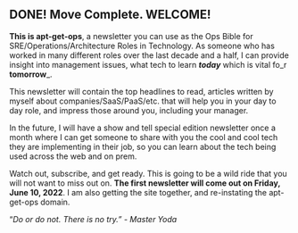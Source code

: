 ## DONE! Move Complete. WELCOME!

**This is apt-get-ops**, a newsletter you can use as the Ops Bible for SRE/Operations/Architecture Roles in Technology. As someone who has worked in many different roles over the last decade and a half, I can provide insight into management issues, what tech to learn _**today**_ which is vital fo_r **tomorrow**_.

This newsletter will contain the top headlines to read, articles written by myself about companies/SaaS/PaaS/etc. that will help you in your day to day role, and impress those around you, including your manager.

In the future, I will have a show and tell special edition newsletter once a month where I can get someone to share with you the cool and cool tech they are implementing in their job, so you can learn about the tech being used across the web and on prem.

Watch out, subscribe, and get ready. This is going to be a wild ride that you will not want to miss out on. **The first newsletter will come out on Friday, June 10, 2022**. I am also getting the site together, and re-instating the apt-get-ops domain.

“_Do or do not. There is no try.” - Master Yoda_